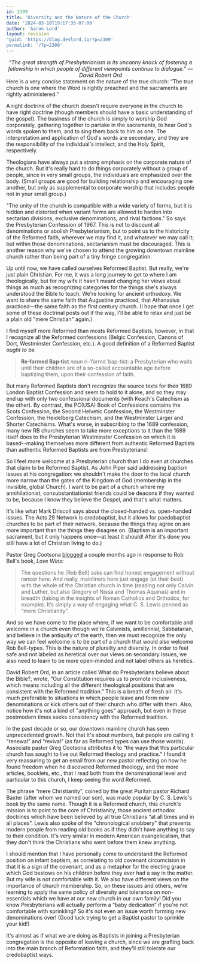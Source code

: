 ```yaml
---
id: 2309
title: 'Diversity and the Nature of the Church'
date: '2024-03-10T19:17:35-07:00'
author: 'Aaron Lord'
layout: revision
"guid: 'https://blog.devlord.io/?p=2309'
permalink: '/?p=2309'
---
```


<div align="center"><em>“The great strength of Presbyterianism is its uncanny knack of fostering a fellowship in which people of different viewpoints continue to dialogue.”</em>
<em>—David Robert Ord</em></div>
Here is a very concise statement on the nature of the true church: “The true church is one where the Word is rightly preached and the sacraments are rightly administered.”

A right doctrine of the church doesn't require everyone in the church to have right doctrine (though members should have a basic understanding of the gospel). The business of the church is simply to worship God corporately, gathering together to partake in the sacraments, to hear God's words spoken to them, and to sing them back to him as one. The interpretation and application of God's words are secondary, and they are the responsibility of the individual's intellect, and the Holy Spirit, respectively.

Theologians have always put a strong emphasis on the corporate nature of the church. But it's really hard to do things corporately without a group of people, since in very small groups, the individuals are emphasized over the body. (Small groups are good for building relationship and encouraging one another, but only as supplemental to corporate worship that includes people not in your small group.)

"The unity of the church is compatible with a wide variety of forms, but it is hidden and distorted when variant forms are allowed to harden into sectarian divisions, exclusive denominations, and rival factions." So says the Presbyterian Confession of 1967. This is not to discount all denominations or abolish Presbyterianism, but to point us to the historicity of the Reformed faith, wherever we may find it, and whatever we may call it; but within those denominations, sectarianism must be discouraged. This is another reason why we've chosen to attend the growing downtown mainline church rather than being part of a tiny fringe congregation.

Up until now, we have called ourselves Reformed Baptist. But really, we're just plain Christian. For me, it was a long journey to get to where I am theologically, but for my wife it hasn't meant changing her views about things as much as recognizing categories for the things she's always understood the Bible to teach. We're looking for ancient orthodoxy. We want to share the same faith that Augustine practiced, that Athanasius practiced—the same faith as the first century church. (I hope that once I get some of these doctrinal posts out if the way, I'll be able to relax and just be a plain old "mere Christian" again.)

I find myself more Reformed than mosts Reformed Baptists, however, in that I recognize all the Reformed confessions (Belgic Confession, Canons of Dort, Westminster Confession, etc.). A good definition of a Reformed Baptist <em>ought to</em> be
<blockquote><strong>Re·formed Bap·tist</strong> <em>noun</em> ri-ˈfȯrmd ˈbap-tist: a Presbyterian who waits until their children are of a so-called accountable age before baptizing them, upon their confession of faith.</blockquote>
But many Reformed Baptists don't recognize the source texts for their 1689 London Baptist Confession and seem to hold to it alone, and so they may end up with only two confessional documents (with Keach's Catechism as the other). By contrast, the PC(USA) Book of Confessions contains the Scots Confession, the Second Helvetic Confession, the Westminster Confession, the Heidelberg Catechism, and the Westminster Larger and Shorter Catechisms. What's worse, in subscribing to the 1689 confession, many new RB churches seem to take more exceptions to it than the 1689 itself does to the Presbyterian Westminster Confession on which it is based--making themselves more different from authentic Reformed Baptists than authentic Reformed Baptists are from Presbyterians!

So I feel more welcome at a Presbyterian church than I do even at churches that claim to be Reformed Baptist. As John Piper said addressing baptism issues at his congregation: we shouldn't make the door to the local church more narrow than the gates of the Kingdom of God (membership in the invisible, global Church). I want to be part of a church where my annihilationist, consubstantiationist friends could be deacons if they wanted to be, because I know they believe the Gospel, and that's what matters.

It's like what Mark Driscoll says about the closed-handed vs. open-handed issues. The Acts 29 Network is credobaptist, but it allows for paedobaptist churches to be part of their network, because the things they agree on are more important than the things they disagree on. (Baptism is an important sacrament, but it only happens once—at least it should! After it's done you still have a lot of Christian living to do.)

Pastor Greg Cootsona <a href="http://cootsona.blogspot.com/2011/04/fare-well-rob-bell.html">blogged</a> a couple months ago in response to Rob Bell's book, <em>Love Wins</em>:
<blockquote>The questions he [Rob Bell] asks can find honest engagement without rancor here. And really, mainliners here just engage (at their best) with the whole of the Christian church in time (reading not only Calvin and Luther, but also Gregory of Nissa and Thomas Aquinas) and in breadth (taking in the insights of Roman Catholics and Orthodox, for example). It’s simply a way of engaging what C. S. Lewis penned as “mere Christianity”.</blockquote>
And so we have come to the place where, if we want to be comfortable and welcome in a church even though we're Calvinists, amillennial, Sabbatarian, and believe in the antiquity of the earth, then we must recognize the only way we can feel welcome is to be part of a church that would also welcome Rob Bell-types. This is the nature of plurality and diversity. In order to feel safe and not labeled as heretical over our views on secondary issues, we also need to learn to be more open-minded and not label others as heretics.

David Robert Ord, in an article called What do Presbyterians believe about the Bible?, wrote, “Our Constitution requires us to promote inclusiveness, which means including all the different theological positions that are consistent with the Reformed tradition.” This is a breath of fresh air. It's much preferable to situations in which people leave and form new denominations or kick others out of their church who differ with them. Also, notice how it's not a kind of "anything goes" approach, but even in these postmodern times seeks consistency with the Reformed tradition.

In the past decade or so, our downtown mainline church has seen unprecedented growth. Not that it's about numbers, but people are calling it “renewal” and “revival” (as far as Reformed types can use those words). Associate pastor Greg Cootsona attributes it to “the ways that this particular church has sought to live out Reformed theology and practice.” I found it very reassuring to get an email from our new pastor reflecting on how he found freedom when he discovered Reformed theology, and the more articles, booklets, etc., that I read both from the denominational level and particular to this church, I keep seeing the word Reformed.

The phrase “mere Christianity”, coined by the great Puritan pastor Richard Baxter (after whom we named our son), was made popular by C. S. Lewis's book by the same name. Though it is a Reformed church, this church's mission is to point to the core of Christianity, those ancient orthodox doctrines which have been believed by all true Christians “at all times and in all places”. Lewis also spoke of the "chronological snobbery" that prevents modern people from reading old books as if they didn't have anything to say to their condition. It's very similar in modern American evangelicalism, that they don't think the Christians who went before them knew anything.

I should mention that I have personally come to understand the Reformed position on infant baptism, as correlating to old covenant circumcision in that it is a sign of the covenant, and as a metaphor for the electing grace which God bestows on his children before they ever had a say in the matter. But my wife is not comfortable with it. We also have different views on the importance of church membership. So, on these issues and others, we're learning to apply the same policy of diversity and tolerance on non-essentials which we have at our new church in our own family! Did you know Presbyterians will actually perform a “baby dedication” if you're not comfortable with sprinkling? So it's not even an issue worth forming new denominations over! (Good luck trying to get a Baptist pastor to sprinkle your kid!)

It's almost as if what we are doing as Baptists in joining a Presbyterian congregation is the opposite of leaving a church, since we are grafting back into the main branch of Reformation faith, and they'll still tolerate our credobaptist ways.